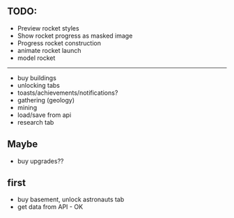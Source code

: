 ## TODO:
- Preview rocket styles
- Show rocket progress as masked image
- Progress rocket construction
- animate rocket launch
- model rocket
- ---
- buy buildings
- unlocking tabs
- toasts/achievements/notifications?
- gathering (geology)
- mining
- load/save from api
- research tab

## Maybe
- buy upgrades??


## first
- buy basement, unlock astronauts tab
- get data from API                     - OK